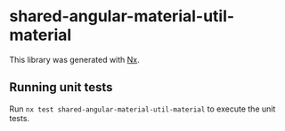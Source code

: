 # shared-angular-material-util-material

This library was generated with [Nx](https://nx.dev).

## Running unit tests

Run `nx test shared-angular-material-util-material` to execute the unit tests.
